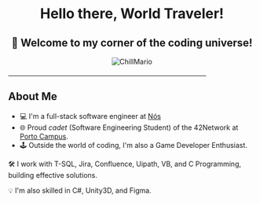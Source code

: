 <div align="center">
  <h1><b>Hello there, World Traveler!</b></h1> 
  <h2><b>🚀 Welcome to my corner of the coding universe!</b></h2>
</div>

<p align="center">
  <img src="https://github.com/SopadeGalinha/SopadeGalinha/assets/75684404/23754dd9-acba-44f5-a80e-3274e59e3b6d" alt="ChillMario"/>
</p>

<hr style="width: 80%; margin-top: 20px; margin-bottom: 20px; border-color: #ccc;">

## About Me

- 💻 I'm a full-stack software engineer at [Nós](https://www.linkedin.com/company/nos-sgps/)
- 🌐 Proud _cadet_ (Software Engineering Student) of the 42Network at [Porto Campus](https://www.42porto.com/).
- 🕹️ Outside the world of coding, I'm also a Game Developer Enthusiast.

🛠️ I work with T-SQL, Jira, Confluence, Uipath, VB, and C Programming, building effective solutions.

💡 I'm also skilled in C#, Unity3D, and Figma.

